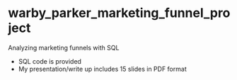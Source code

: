 # warby_parker_marketing_funnel_project
Analyzing marketing funnels with SQL

- SQL code is provided
- My presentation/write up includes 15 slides in PDF format
